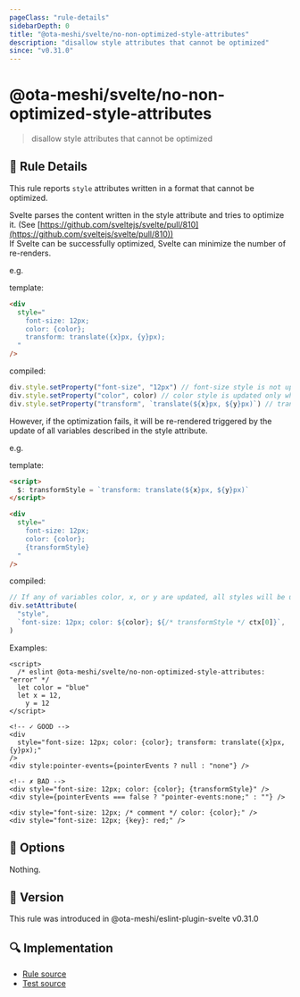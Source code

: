 ```yaml
---
pageClass: "rule-details"
sidebarDepth: 0
title: "@ota-meshi/svelte/no-non-optimized-style-attributes"
description: "disallow style attributes that cannot be optimized"
since: "v0.31.0"
---
```


# @ota-meshi/svelte/no-non-optimized-style-attributes

> disallow style attributes that cannot be optimized

## :book: Rule Details

This rule reports `style` attributes written in a format that cannot be optimized.

Svelte parses the content written in the style attribute and tries to optimize it. (See [https://github.com/sveltejs/svelte/pull/810](https://github.com/sveltejs/svelte/pull/810))  
If Svelte can be successfully optimized, Svelte can minimize the number of re-renders.

e.g.

template:

```html
<div
  style="
    font-size: 12px;
    color: {color};
    transform: translate({x}px, {y}px);
  "
/>
```

compiled:

```js
div.style.setProperty("font-size", "12px") // font-size style is not updated once it is initially set.
div.style.setProperty("color", color) // color style is updated only when color variable is updated.
div.style.setProperty("transform", `translate(${x}px, ${y}px)`) // transform style is updated only when x, or y variables are updated.
```

However, if the optimization fails, it will be re-rendered triggered by the update of all variables described in the style attribute.

e.g.

template:

```html
<script>
  $: transformStyle = `transform: translate(${x}px, ${y}px)`
</script>

<div
  style="
    font-size: 12px;
    color: {color};
    {transformStyle}
  "
/>
```

compiled:

```js
// If any of variables color, x, or y are updated, all styles will be updated.
div.setAttribute(
  "style",
  `font-size: 12px; color: ${color}; ${/* transformStyle */ ctx[0]}`,
)
```

Examples:

<ESLintCodeBlock>

<!--eslint-skip-->

```svelte
<script>
  /* eslint @ota-meshi/svelte/no-non-optimized-style-attributes: "error" */
  let color = "blue"
  let x = 12,
    y = 12
</script>

<!-- ✓ GOOD -->
<div
  style="font-size: 12px; color: {color}; transform: translate({x}px, {y}px);"
/>
<div style:pointer-events={pointerEvents ? null : "none"} />

<!-- ✗ BAD -->
<div style="font-size: 12px; color: {color}; {transformStyle}" />
<div style={pointerEvents === false ? "pointer-events:none;" : ""} />

<div style="font-size: 12px; /* comment */ color: {color};" />
<div style="font-size: 12px; {key}: red;" />
```

</ESLintCodeBlock>

## :wrench: Options

Nothing.

## :rocket: Version

This rule was introduced in @ota-meshi/eslint-plugin-svelte v0.31.0

## :mag: Implementation

- [Rule source](https://github.com/ota-meshi/eslint-plugin-svelte/blob/main/src/rules/no-non-optimized-style-attributes.ts)
- [Test source](https://github.com/ota-meshi/eslint-plugin-svelte/blob/main/tests/src/rules/no-non-optimized-style-attributes.ts)
